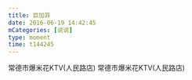 ```yaml
---
title: 巨加菲
date: 2016-06-19 14:42:45
mCategories: [说说]
type: moment
time: t144245
---
```


<div id="pics-20160619144245"></div>

<script src="/lib/moment/pics.js"></script>
<script>
var data = [
    {"link": "2016-06-19_000003.jpeg", "type": "shuoshuo"}
];
picsRender(data, "pics-20160619144245");
</script>

常德市爆米花KTV(人民路店)
常德市爆米花KTV(人民路店)
